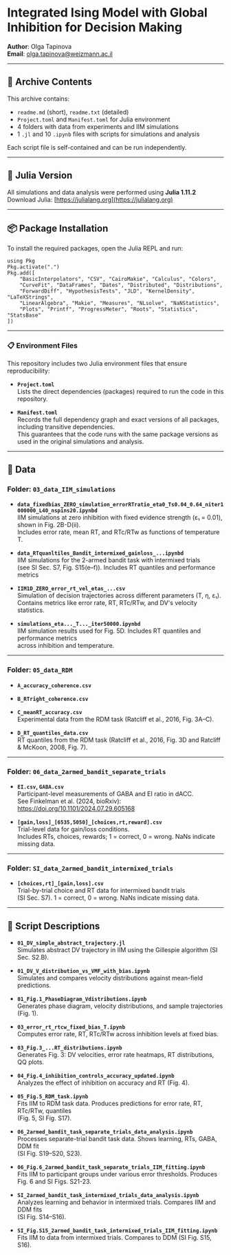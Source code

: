 # Integrated Ising Model with Global Inhibition for Decision Making

**Author**: Olga Tapinova  
**Email**: olga.tapinova@weizmann.ac.il

---

## 📁 Archive Contents

This archive contains:
- `readme.md` (short), `readme.txt` (detailed)
- `Project.toml` and `Manifest.toml` for Julia environment
- 4 folders with data from experiments and IIM simulations
- 1 `.jl` and 10 `.ipynb` files with scripts for simulations and analysis

Each script file is self-contained and can be run independently.

---

## 🧠 Julia Version

All simulations and data analysis were performed using **Julia 1.11.2**  
Download Julia: [https://julialang.org](https://julialang.org)

---

## 📦 Package Installation

To install the required packages, open the Julia REPL and run:

```
using Pkg
Pkg.activate(".")
Pkg.add([
    "BasicInterpolators", "CSV", "CairoMakie", "Calculus", "Colors", 
    "CurveFit", "DataFrames", "Dates", "Distributed", "Distributions", 
    "ForwardDiff", "HypothesisTests", "JLD", "KernelDensity", "LaTeXStrings",
    "LinearAlgebra", "Makie", "Measures", "NLsolve", "NaNStatistics", 
    "Plots", "Printf", "ProgressMeter", "Roots", "Statistics", "StatsBase"
])
```

---

### 📋 Environment Files

This repository includes two Julia environment files that ensure reproducibility:

- **`Project.toml`**  
  Lists the direct dependencies (packages) required to run the code in this repository.

- **`Manifest.toml`**  
  Records the full dependency graph and exact versions of all packages, including transitive dependencies.  
  This guarantees that the code runs with the same package versions as used in the original simulations and analysis.

---

## 📂 Data

### Folder: `03_data_IIM_simulations`

- **`data_fixedbias_ZERO_simulation_errorRTratio_eta0_Ts0.04_0.64_niter1000000_L40_nspins20.ipynbd`**  
  IIM simulations at zero inhibition with fixed evidence strength (ε₁ = 0.01), shown in Fig. 2B-D(ii).  
  Includes error rate, mean RT, and RTc/RTw as functions of temperature T.

- **`data_RTquanltiles_Bandit_intermixed_gainloss_...ipynbd`**  
  IIM simulations for the 2-armed bandit task with intermixed trials  
  (see SI Sec. S7, Fig. S15(e–f)). Includes RT quantiles and performance metrics

- **`IIM1D_ZERO_error_rt_vel_etas_...csv`**  
  Simulation of decision trajectories across different parameters (T, η, ε₁).  
  Contains metrics like error rate, RT, RTc/RTw, and DV's velocity statistics.

- **`simulations_eta..._T..._iter50000.ipynbd`**  
  IIM simulation results used for Fig. 5D. Includes RT quantiles and performance metrics  
  across inhibition and temperature.

---

### Folder: `05_data_RDM`

- **`A_accuracy_coherence.csv`**  
- **`B_RTright_coherence.csv`**  
- **`C_meanRT_accuracy.csv`**  
  Experimental data from the RDM task (Ratcliff et al., 2016, Fig. 3A–C).

- **`D_RT_quantiles_data.csv`**  
  RT quantiles from the RDM task (Ratcliff et al., 2016, Fig. 3D and Ratcliff & McKoon, 2008, Fig. 7).

---

### Folder: `06_data_2armed_bandit_separate_trials`

- **`EI.csv`, `GABA.csv`**  
  Participant-level measurements of GABA and EI ratio in dACC.  
  See Finkelman et al. (2024, bioRxiv): https://doi.org/10.1101/2024.07.29.605168

- **`[gain,loss]_[6535,5050]_[choices,rt,reward].csv`**  
  Trial-level data for gain/loss conditions.  
  Includes RTs, choices, rewards; 
  1 = correct, 0 = wrong. NaNs indicate missing data.

---

### Folder: `SI_data_2armed_bandit_intermixed_trials`

- **`[choices,rt]_[gain,loss].csv`**  
  Trial-by-trial choice and RT data for intermixed bandit trials  
  (SI Sec. S7). 1 = correct, 0 = wrong. NaNs indicate missing data.

---

## 🧾 Script Descriptions

- **`01_DV_simple_abstract_trajectory.jl`**  
  Simulates abstract DV trajectory in IIM using the Gillespie algorithm (SI Sec. S2.B).

- **`01_DV_V_distribution_vs_VMF_with_bias.ipynb`**  
  Simulates and compares velocity distributions against mean-field predictions.

- **`01_Fig.1_PhaseDiagram_Vdistributions.ipynb`**  
  Generates phase diagram, velocity distributions, and sample trajectories (Fig. 1).

- **`03_error_rt_rtcw_fixed_bias_T.ipynb`**  
  Computes error rate, RT, RTc/RTw across inhibition levels at fixed bias.

- **`03_Fig.3_...RT_distributions.ipynb`**  
  Generates Fig. 3: DV velocities, error rate heatmaps, RT distributions, QQ plots.

- **`04_Fig.4_inhibition_controls_accuracy_updated.ipynb`**  
  Analyzes the effect of inhibition on accuracy and RT (Fig. 4).

- **`05_Fig.5_RDM_task.ipynb`**  
  Fits IIM to RDM task data. Produces predictions for error rate, RT, RTc/RTw, quantiles  
  (Fig. 5, SI Fig. S17).

- **`06_2armed_bandit_task_separate_trials_data_analysis.ipynb`**  
  Processes separate-trial bandit task data. Shows learning, RTs, GABA, DDM fit  
  (SI Fig. S19–S20, S23).

- **`06_Fig.6_2armed_bandit_task_separate_trials_IIM_fitting.ipynb`**  
  Fits IIM to participant groups under various error thresholds. 
  Produces Fig. 6 and SI Figs. S21-23.

- **`SI_2armed_bandit_task_intermixed_trials_data_analysis.ipynb`**  
  Analyzes learning and behavior in intermixed trials. Compares IIM and DDM fits  
  (SI Fig. S14–S16).

- **`SI_Fig.S15_2armed_bandit_task_intermixed_trials_IIM_fitting.ipynb`**  
  Fits IIM to data from intermixed trials. Compares to DDM (SI Fig. S15, S16).
